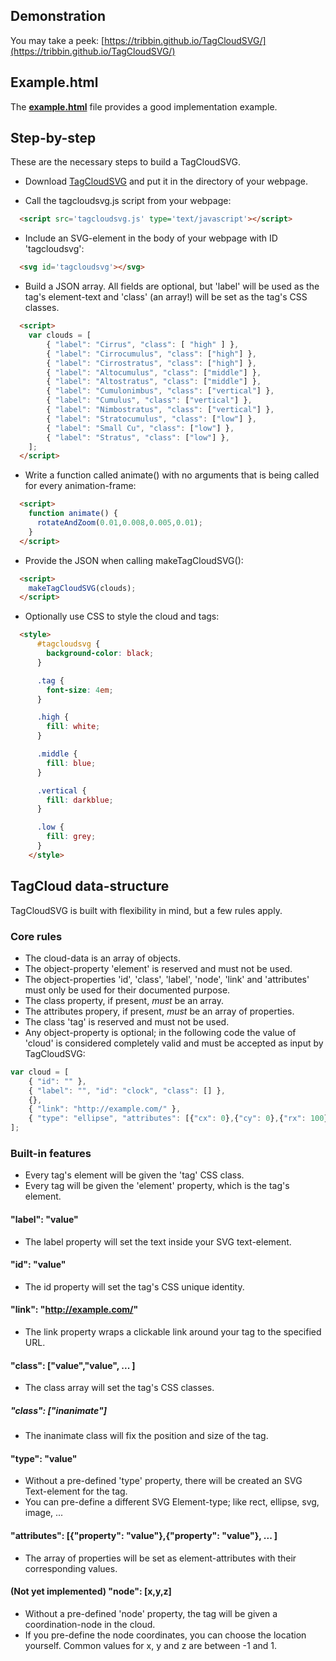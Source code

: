## Demonstration

You may take a peek: [https://tribbin.github.io/TagCloudSVG/](https://tribbin.github.io/TagCloudSVG/)

## Example.html

The **[example.html](example.html)** file provides a good implementation example.

## Step-by-step

These are the necessary steps to build a TagCloudSVG.

* Download [TagCloudSVG](tagcloudsvg.js) and put it in the directory of your webpage.

* Call the tagcloudsvg.js script from your webpage:
```html
  <script src='tagcloudsvg.js' type='text/javascript'></script>
```
* Include an SVG-element in the body of your webpage with ID 'tagcloudsvg':
```html
  <svg id='tagcloudsvg'></svg>
```
* Build a JSON array. All fields are optional, but 'label' will be used as the tag's element-text and 'class' (an array!) will be set as the tag's CSS classes.
```html
  <script>
    var clouds = [
        { "label": "Cirrus", "class": [ "high" ] },
        { "label": "Cirrocumulus", "class": ["high"] },
        { "label": "Cirrostratus", "class": ["high"] },
        { "label": "Altocumulus", "class": ["middle"] },
        { "label": "Altostratus", "class": ["middle"] },
        { "label": "Cumulonimbus", "class": ["vertical"] },
        { "label": "Cumulus", "class": ["vertical"] },
        { "label": "Nimbostratus", "class": ["vertical"] },
        { "label": "Stratocumulus", "class": ["low"] },
        { "label": "Small Cu", "class": ["low"] },
        { "label": "Stratus", "class": ["low"] },
    ];
  </script>
```
* Write a function called animate() with no arguments that is being called for every animation-frame:
```html
  <script>
    function animate() {
      rotateAndZoom(0.01,0.008,0.005,0.01);
    }
  </script>
```
* Provide the JSON when calling makeTagCloudSVG():
```html
  <script>
    makeTagCloudSVG(clouds);
  </script>
```
* Optionally use CSS to style the cloud and tags:
```html
  <style>
      #tagcloudsvg {
        background-color: black;
      }

      .tag {
        font-size: 4em;
      }

      .high {
        fill: white;
      }

      .middle {
        fill: blue;
      }

      .vertical {
        fill: darkblue;
      }

      .low {
        fill: grey;
      }
    </style>
```
## TagCloud data-structure

TagCloudSVG is built with flexibility in mind, but a few rules apply.

### Core rules

* The cloud-data is an array of objects.
* The object-property 'element' is reserved and must not be used.
* The object-properties 'id', 'class', 'label', 'node', 'link' and 'attributes' must only be used for their documented purpose.
* The class property, if present, *must* be an array.
* The attributes propery, if present, *must* be an array of properties.
* The class 'tag' is reserved and must not be used.
* Any object-property is optional; in the following code the value of 'cloud' is considered completely valid and must be accepted as input by TagCloudSVG:
```javascript
var cloud = [
	{ "id": "" },
	{ "label": "", "id": "clock", "class": [] },
	{},
	{ "link": "http://example.com/" },
	{ "type": "ellipse", "attributes": [{"cx": 0},{"cy": 0},{"rx": 100},{"ry": 50}], "id": "ellipe", "class": [ "inanimate", "large"], "node": [0,0,0] },
];
```
### Built-in features

* Every tag's element will be given the 'tag' CSS class.
* Every tag will be given the 'element' property, which is the tag's element.

#### "label": "value"

* The label property will set the text inside your SVG text-element.

#### "id": "value"

* The id property will set the tag's CSS unique identity.

#### "link": "http://example.com/"

* The link property wraps a clickable link around your tag to the specified URL.

#### "class": ["value","value", ... ]

* The class array will set the tag's CSS classes.

##### "class": ["inanimate"]

* The inanimate class will fix the position and size of the tag.

#### "type": "value"

* Without a pre-defined 'type' property, there will be created an SVG Text-element for the tag.
* You can pre-define a different SVG Element-type; like rect, ellipse, svg, image, ...

#### "attributes": [{"property": "value"},{"property": "value"}, ... ]

* The array of properties will be set as element-attributes with their corresponding values.

#### (Not yet implemented) "node": [x,y,z]

* Without a pre-defined 'node' property, the tag will be given a coordination-node in the cloud.
* If you pre-define the node coordinates, you can choose the location yourself. Common values for x, y and z are between -1 and 1.
